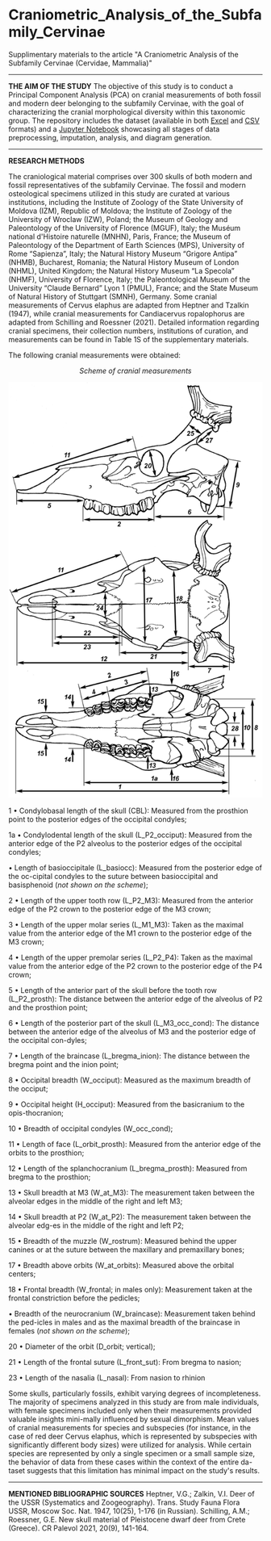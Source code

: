# Craniometric_Analysis_of_the_Subfamily_Cervinae
Supplimentary materials to the article "A Craniometric Analysis of the Subfamily Cervinae (Cervidae, Mammalia)"

***
**THE AIM OF THE STUDY**
The objective of this study is to conduct a Principal Component Analysis (PCA) on cranial measurements of both fossil and modern deer belonging to the subfamily Cervinae, with the goal of characterizing the cranial morphological diversity within this taxonomic group. The repository includes the dataset (available in both [Excel](https://github.com/Praemuntiacus/Craniometric_Analysis_of_the_Subfamily_Cervinae/blob/main/CERVIDAE%20CRANIAL%20MEASUREMENTS.xlsx) and [CSV](https://github.com/Praemuntiacus/Craniometric_Analysis_of_the_Subfamily_Cervinae/blob/main/CERVIDAE%20CRANIAL%20MEASUREMENTS.csv) formats) and a [Jupyter Notebook](https://github.com/Praemuntiacus/Craniometric_Analysis_of_the_Subfamily_Cervinae/blob/main/CERVIDAE_CRANIOMETRY.ipynb) showcasing all stages of data preprocessing, imputation, analysis, and diagram generation.

***
**RESEARCH METHODS**

The craniological material comprises over 300 skulls of both modern and fossil representatives of the subfamily Cervinae. The fossil and modern osteological specimens utilized in this study are curated at various institutions, including the Institute of Zoology of the State University of Moldova (IZM), Republic of Moldova; the Institute of Zoology of the University of Wroclaw (IZW), Poland; the Museum of Geology and Paleontology of the University of Florence (MGUF), Italy; the Muséum national d'Histoire naturelle (MNHN), Paris, France; the Museum of Paleontology of the Department of Earth Sciences (MPS), University of Rome “Sapienza”, Italy; the Natural History Museum “Grigore Antipa” (NHMB), Bucharest, Romania; the Natural History Museum of London (NHML), United Kingdom; the Natural History Museum “La Specola” (NHMF), University of Florence, Italy; the Paleontological Museum of the University “Claude Bernard” Lyon 1 (PMUL), France; and the State Museum of Natural History of Stuttgart (SMNH), Germany.
Some cranial measurements of Cervus elaphus are adapted from Heptner and Tzalkin (1947), while cranial measurements for Candiacervus ropalophorus are adapted from Schilling and Roessner (2021). Detailed information regarding cranial specimens, their collection numbers, institutions of curation, and measurements can be found in Table 1S of the supplementary materials.

The following cranial measurements were obtained:

<p align="center">
  <i>Scheme of cranial measurements</i>
</p>

![image](https://github.com/Praemuntiacus/Craniometric_Analysis_of_the_Subfamily_Cervinae/blob/main/Fig_1.jpg)

1 •	Condylobasal length of the skull (CBL): Measured from the prosthion point to the posterior edges of the occipital condyles;

1a •	Condylodental length of the skull (L_P2_occiput): Measured from the anterior edge of the P2 alveolus to the posterior edges of the occipital condyles;

•	Length of basioccipitale (L_basiocc): Measured from the posterior edge of the oc-cipital condyles to the suture between basioccipital and basisphenoid (*not shown on the scheme*);

2 •	Length of the upper tooth row (L_P2_M3): Measured from the anterior edge of the P2 crown to the posterior edge of the M3 crown;

3 •	Length of the upper molar series (L_M1_M3): Taken as the maximal value from the anterior edge of the M1 crown to the posterior edge of the M3 crown;

4 •	Length of the upper premolar series (L_P2_P4): Taken as the maximal value from the anterior edge of the P2 crown to the posterior edge of the P4 crown;

5 •	Length of the anterior part of the skull before the tooth row (L_P2_prosth): The distance between the anterior edge of the alveolus of P2 and the prosthion point;

6 •	Length of the posterior part of the skull (L_M3_occ_cond): The distance between the anterior edge of the alveolus of M3 and the posterior edge of the occipital con-dyles;

7 •	Length of the braincase (L_bregma_inion): The distance between the bregma point and the inion point;

8 •	Occipital breadth (W_occiput): Measured as the maximum breadth of the occiput;

9 •	Occipital height (H_occiput): Measured from the basicranium to the opis-thocranion;

10 •	Breadth of occipital condyles (W_occ_cond);

11 •	Length of face (L_orbit_prosth): Measured from the anterior edge of the orbits to the prosthion;

12 •	Length of the splanchocranium (L_bregma_prosth): Measured from bregma to the prosthion;

13 •	Skull breadth at M3 (W_at_M3): The measurement taken between the alveolar edges in the middle of the right and left M3;

14 •	Skull breadth at P2 (W_at_P2): The measurement taken between the alveolar edg-es in the middle of the right and left P2;

15 •	Breadth of the muzzle (W_rostrum): Measured behind the upper canines or at the suture between the maxillary and premaxillary bones;

17 •	Breadth above orbits (W_at_orbits): Measured above the orbital centers;

18 •	Frontal breadth (W_frontal; in males only): Measurement taken at the frontal constriction before the pedicles;

•	Breadth of the neurocranium (W_braincase): Measurement taken behind the ped-icles in males and as the maximal breadth of the braincase in females (*not shown on the scheme*);

20 •	Diameter of the orbit (D_orbit; vertical);

21 •	Length of the frontal suture (L_front_sut): From bregma to nasion;

23 •	Length of the nasalia (L_nasal): From nasion to rhinion

Some skulls, particularly fossils, exhibit varying degrees of incompleteness. The majority of specimens analyzed in this study are from male individuals, with female specimens included only when their measurements provided valuable insights mini-mally influenced by sexual dimorphism. Mean values of cranial measurements for species and subspecies (for instance, in the case of red deer Cervus elaphus, which is represented by subspecies with significantly different body sizes) were utilized for analysis. While certain species are represented by only a single specimen or a small sample size, the behavior of data from these cases within the context of the entire da-taset suggests that this limitation has minimal impact on the study's results. 

 ***
 **MENTIONED BIBLIOGRAPHIC SOURCES**
Heptner, V.G.; Zalkin, V.I. Deer of the USSR (Systematics and Zoogeography). Trans. Study Fauna Flora USSR, Moscow Soc. Nat. 1947, 10(25), 1-176 (in Russian).
Schilling, A.M.; Roessner, G.E. New skull material of Pleistocene dwarf deer from Crete (Greece). CR Palevol 2021, 20(9), 141-164.

